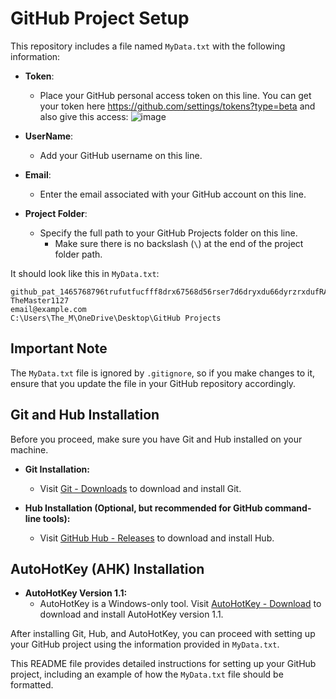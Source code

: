 # GitHub Project Setup

This repository includes a file named `MyData.txt` with the following information:

- **Token**: 
  - Place your GitHub personal access token on this line. You can get your token here https://github.com/settings/tokens?type=beta and also give this access:
![image](https://github.com/TheMaster1127/MakeAnewProjectFast/assets/134737935/658b7c7e-5d08-4bc3-a87c-3b51745d2507)


- **UserName**: 
  - Add your GitHub username on this line.

- **Email**: 
  - Enter the email associated with your GitHub account on this line.

- **Project Folder**: 
  - Specify the full path to your GitHub Projects folder on this line.
    - Make sure there is no backslash (`\`) at the end of the project folder path.

It should look like this in `MyData.txt`:

```
github_pat_1465768796trufutfucfff8drx67568d56rser7d6dryxdu66dyrzrxdufRANOMHERitsNOTreal
TheMaster1127
email@example.com
C:\Users\The_M\OneDrive\Desktop\GitHub Projects
```

## Important Note

The `MyData.txt` file is ignored by `.gitignore`, so if you make changes to it, ensure that you update the file in your GitHub repository accordingly.

## Git and Hub Installation

Before you proceed, make sure you have Git and Hub installed on your machine.

- **Git Installation:**
  - Visit [Git - Downloads](https://git-scm.com/downloads) to download and install Git.

- **Hub Installation (Optional, but recommended for GitHub command-line tools):**
  - Visit [GitHub Hub - Releases](https://github.com/github/hub/releases) to download and install Hub.

## AutoHotKey (AHK) Installation

- **AutoHotKey Version 1.1:**
  - AutoHotKey is a Windows-only tool. Visit [AutoHotKey - Download](https://www.autohotkey.com/download/ahk-install.exe) to download and install AutoHotKey version 1.1.

After installing Git, Hub, and AutoHotKey, you can proceed with setting up your GitHub project using the information provided in `MyData.txt`.

This README file provides detailed instructions for setting up your GitHub project, including an example of how the `MyData.txt` file should be formatted.
